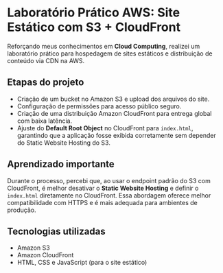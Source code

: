 # Laboratório Prático AWS: Site Estático com S3 + CloudFront

Reforçando meus conhecimentos em **Cloud Computing**, realizei um laboratório prático para hospedagem de sites estáticos e distribuição de conteúdo via CDN na AWS.

## Etapas do projeto

- Criação de um bucket no Amazon S3 e upload dos arquivos do site.
- Configuração de permissões para acesso público seguro.
- Criação de uma distribuição Amazon CloudFront para entrega global com baixa latência.
- Ajuste do **Default Root Object** no CloudFront para `index.html`, garantindo que a aplicação fosse exibida corretamente sem depender do Static Website Hosting do S3.

## Aprendizado importante

Durante o processo, percebi que, ao usar o endpoint padrão do S3 com CloudFront, é melhor desativar o **Static Website Hosting** e definir o `index.html` diretamente no CloudFront. Essa abordagem oferece melhor compatibilidade com HTTPS e é mais adequada para ambientes de produção.

## Tecnologias utilizadas

- Amazon S3
- Amazon CloudFront
- HTML, CSS e JavaScript (para o site estático)